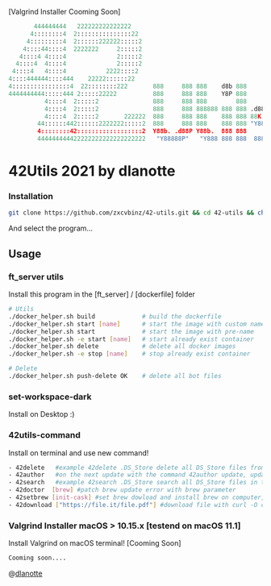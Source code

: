 [Valgrind Installer Cooming Soon]
```python
       444444444   222222222222222    
      4::::::::4  2:::::::::::::::22  
     4:::::::::4  2::::::222222:::::2 
    4::::44::::4  2222222     2:::::2 
   4::::4 4::::4              2:::::2 
  4::::4  4::::4              2:::::2 
 4::::4   4::::4           2222::::2  
4::::444444::::444    22222::::::22   
4::::::::::::::::4  22::::::::222       888     888 888    d8b 888   
4444444444:::::444 2:::::22222          888     888 888    Y8P 888       
          4::::4  2:::::2               888     888 888        888          
          4::::4  2:::::2               888     888 888888 888 888 .d8888b      
          4::::4  2:::::2       222222  888     888 888    888 888 88K      
        44::::::442::::::2222222:::::2  888     888 888    888 888 "Y8888b. 
        4::::::::42::::::::::::::::::2  Y88b. .d88P Y88b.  888 888      X88 
        444444444422222222222222222222   "Y88888P"   "Y888 888 888  88888P' 
```

# 42Utils 2021 by dlanotte

### Installation
```bash
git clone https://github.com/zxcvbinz/42-utils.git && cd 42-utils && chmod 755 ./install.sh && ./install.sh && cd ..
```
And select the program...


## Usage
### ft_server utils 

Install this program in the [ft_server] / [dockerfile] folder 
```bash
# Utils
./docker_helper.sh build             # build the dockerfile
./docker_helper.sh start [name]      # start the image with custom name 
./docker_helper.sh start             # start the image with pre-name 
./docker_helper.sh -e start [name]   # start already exist container 
./docker_helper.sh delete            # delete all docker images
./docker_helper.sh -e stop [name]    # stop already exist container 

# Delete
./docker_helper.sh push-delete OK    # delete all bot files 
```
### set-workspace-dark
Install on Desktop :)

### 42utils-command
Install on terminal and use new command!
```bash
- 42delete   #example 42delete .DS_Store delete all DS_Store files from the folder
- 42author   #on the next update with the command 42author update, update the program
- 42search   #example 42search .DS_Store search all DS_Store files in the folder
- 42doctor	[brew] #patch brew update error with brew parameter
- 42setbrew [init-cask] #set brew dowload and install brew on computer, with init-cask set cask-application variable on .Applications folder
- 42download ["https://file.it/file.pdf"] #download file with curl -O command 
```
### Valgrind Installer macOS > 10.15.x  [testend on macOS 11.1]
Install Valgrind on macOS terminal! [Cooming Soon]
```bash
Cooming soon....
```

@[dlanotte](https://profile.intra.42.fr/users/dlanotte)
